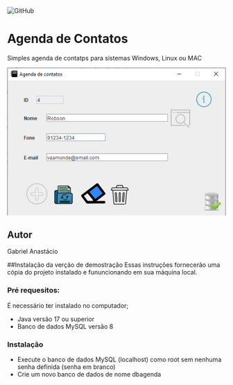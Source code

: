 ![GitHub](https://img.shields.io/github/license/gabpereiraa/agenda?style=flat-square)
# Agenda de Contatos
Simples agenda de contatps para sistemas Windows, Linux ou MAC

![Print da Tela](https://github.com/gabpereiraa/agenda/blob/main/img/printscreen.png)

## Autor
Gabriel Anastácio

##Instalação da verção de demostração
Essas instruções fornecerão uma cópia do projeto instalado e fununcionando em sua máquina local.

### Pré requesitos:
É necessário ter instalado no computador;
* Java versão 17 ou superior
* Banco de dados MySQL versão 8
### Instalação
* Execute o banco de dados MySQL (localhost) como root sem nenhuma senha definida (senha em branco)
* Crie um novo banco de dados de nome dbagenda
